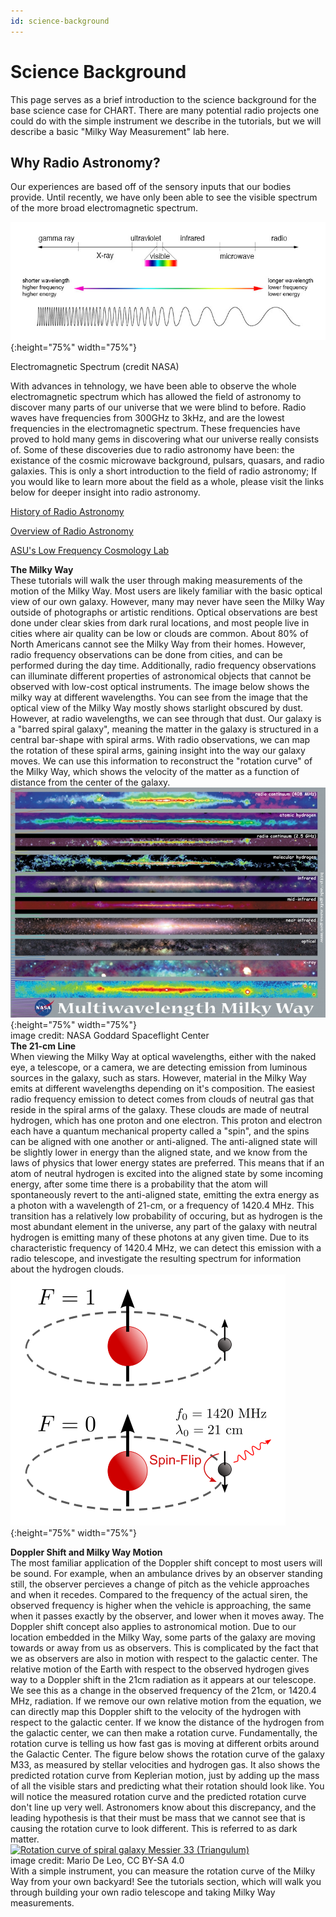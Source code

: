 ```yaml
---
id: science-background
---
```

Science Background
===

  
  
  
This page serves as a brief introduction to the science background for the base science case for CHART. There are many potential radio projects one could do with the simple instrument we describe in the tutorials, but we will describe a basic "Milky Way Measurement" lab here.  


Why Radio Astronomy?
--------------

Our experiences are based off of the sensory inputs that our bodies provide. Until recently, we have only been able to see the visible spectrum of the more broad electromagnetic spectrum.

  
![E&M Spectrum](assets/emspectrum.jpg){:height="75%" width="75%"}

Electromagnetic Spectrum (credit NASA)  
  
With advances in tehnology, we have been able to observe the whole electromagnetic spectrum which has allowed the field of astronomy to discover many parts of our universe that we were blind to before. Radio waves have frequencies from 300GHz to 3kHz, and are the lowest frequencies in the electromagnetic spectrum. These frequencies have proved to hold many gems in discovering what our universe really consists of. Some of these discoveries due to radio astronomy have been: the existance of the cosmic microwave background, pulsars, quasars, and radio galaxies. This is only a short introduction to the field of radio astronomy; If you would like to learn more about the field as a whole, please visit the links below for deeper insight into radio astronomy.

[History of Radio Astronomy](https://swaves.gsfc.nasa.gov/pdf_files/History%20of%20Radio%20Astronomy.pdf)

[Overview of Radio Astronomy](https://public.nrao.edu/radio-astronomy/)

[ASU's Low Frequency Cosmology Lab](https://loco.lab.asu.edu/)

**The Milky Way**  
These tutorials will walk the user through making measurements of the motion of the Milky Way. Most users are likely familiar with the basic optical view of our own galaxy. However, many may never have seen the Milky Way outside of photographs or artistic renditions. Optical observations are best done under clear skies from dark rural locations, and most people live in cities where air quality can be low or clouds are common. About 80% of North Americans cannot see the Milky Way from their homes. However, radio frequency observations can be done from cities, and can be performed during the day time. Additionally, radio frequency observations can illuminate different properties of astronomical objects that cannot be observed with low-cost optical instruments. The image below shows the milky way at different wavelengths. You can see from the image that the optical view of the Milky Way mostly shows starlight obscured by dust. However, at radio wavelengths, we can see through that dust. Our galaxy is a "barred spiral galaxy", meaning the matter in the galaxy is structured in a central bar-shape with spiral arms. With radio observations, we can map the rotation of these spiral arms, gaining insight into the way our galaxy moves. We can use this information to reconstruct the "rotation curve" of the Milky Way, which shows the velocity of the matter as a function of distance from the center of the galaxy.  
![mw](assets/mwmw_8x10.jpg){:height="75%" width="75%"}  
image credit: NASA Goddard Spaceflight Center  
**The 21-cm Line**  
When viewing the Milky Way at optical wavelengths, either with the naked eye, a telescope, or a camera, we are detecting emission from luminous sources in the galaxy, such as stars. However, material in the Milky Way emits at different wavelengths depending on it's composition. The easiest radio frequency emission to detect comes from clouds of neutral gas that reside in the spiral arms of the galaxy. These clouds are made of neutral hydrogen, which has one proton and one electron. This proton and electron each have a quantum mechanical property called a "spin", and the spins can be aligned with one another or anti-aligned. The anti-aligned state will be slightly lower in energy than the aligned state, and we know from the laws of physics that lower energy states are preferred. This means that if an atom of neutral hydrogen is excited into the aligned state by some incoming energy, after some time there is a probability that the atom will spontaneously revert to the anti-aligned state, emitting the extra energy as a photon with a wavelength of 21-cm, or a frequency of 1420.4 MHz. This transition has a relatively low probability of occuring, but as hydrogen is the most abundant element in the universe, any part of the galaxy with neutral hydrogen is emitting many of these photons at any given time. Due to its characteristic frequency of 1420.4 MHz, we can detect this emission with a radio telescope, and investigate the resulting spectrum for information about the hydrogen clouds.  
![21cm](assets/21cm.png){:height="75%" width="75%"}  
  
**Doppler Shift and Milky Way Motion**  
The most familiar application of the Doppler shift concept to most users will be sound. For example, when an ambulance drives by an observer standing still, the observer percieves a change of pitch as the vehicle approaches and when it recedes. Compared to the frequency of the actual siren, the observed frequency is higher when the vehicle is approaching, the same when it passes exactly by the observer, and lower when it moves away. The Doppler shift concept also applies to astronomical motion. Due to our location embedded in the Milky Way, some parts of the galaxy are moving towards or away from us as observers. This is complicated by the fact that we as observers are also in motion with respect to the galactic center. The relative motion of the Earth with respect to the observed hydrogen gives way to a Doppler shift in the 21cm radiation as it appears at our telescope. We see this as a change in the observed frequency of the 21cm, or 1420.4 MHz, radiation. If we remove our own relative motion from the equation, we can directly map this Doppler shift to the velocity of the hydrogen with respect to the galactic center. If we know the distance of the hydrogen from the galactic center, we can then make a rotation curve. Fundamentally, the rotation curve is telling us how fast gas is moving at different orbits around the Galactic Center. The figure below shows the rotation curve of the galaxy M33, as measured by stellar velocities and hydrogen gas. It also shows the predicted rotation curve from Keplerian motion, just by adding up the mass of all the visible stars and predicting what their rotation should look like. You will notice the measured rotation curve and the predicted rotation curve don't line up very well. Astronomers know about this discrepancy, and the leading hypothesis is that their must be mass that we cannot see that is causing the rotation curve to look different. This is referred to as dark matter.  
[![Rotation curve of spiral galaxy Messier 33 (Triangulum)](https://upload.wikimedia.org/wikipedia/commons/thumb/c/cd/Rotation_curve_of_spiral_galaxy_Messier_33_%28Triangulum%29.png/512px-Rotation_curve_of_spiral_galaxy_Messier_33_%28Triangulum%29.png)](https://commons.wikimedia.org/wiki/File:Rotation_curve_of_spiral_galaxy_Messier_33_(Triangulum).png "Mario De Leo, CC BY-SA 4.0 <https://creativecommons.org/licenses/by-sa/4.0>, via Wikimedia Commons")  
image credit: Mario De Leo, CC BY-SA 4.0  
With a simple instrument, you can measure the rotation curve of the Milky Way from your own backyard! See the tutorials section, which will walk you through building your own radio telescope and taking Milky Way measurements.
